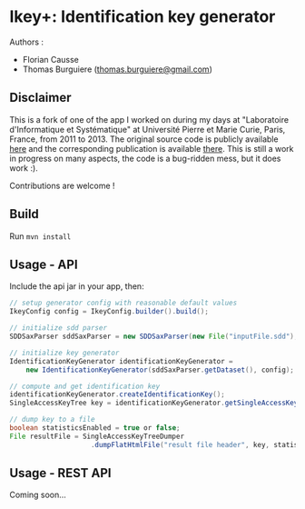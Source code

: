Ikey+: Identification key generator
===================================

Authors : 

- Florian Causse 
- Thomas Burguiere (thomas.burguiere@gmail.com)

Disclaimer
----------
This is a fork of one of the app I worked on during my days at "Laboratoire d'Informatique et Systématique" at Université Pierre et Marie Curie, Paris, France, from 2011 to 2013. The original source code is publicly available [here](https://code.google.com/p/ikey-plus/) and the corresponding publication is available [there](http://sysbio.oxfordjournals.org/content/62/1/157.long). This is still a work in progress on many aspects, the code is a bug-ridden mess, but it does work :).

Contributions are welcome !

Build
-----

Run `mvn install`

Usage - API
-----------

Include the api jar in your app, then:

```java
// setup generator config with reasonable default values
IkeyConfig config = IkeyConfig.builder().build();

// initialize sdd parser
SDDSaxParser sddSaxParser = new SDDSaxParser(new File("inputFile.sdd"), config);

// initialize key generator
IdentificationKeyGenerator identificationKeyGenerator = 
	new IdentificationKeyGenerator(sddSaxParser.getDataset(), config);

// compute and get identification key
identificationKeyGenerator.createIdentificationKey();
SingleAccessKeyTree key = identificationKeyGenerator.getSingleAccessKeyTree();

// dump key to a file
boolean statisticsEnabled = true or false;
File resultFile = SingleAccessKeyTreeDumper
					.dumpFlatHtmlFile("result file header", key, statisticsEnabled, outputFolder);
```

Usage - REST API
----------------

Coming soon...




